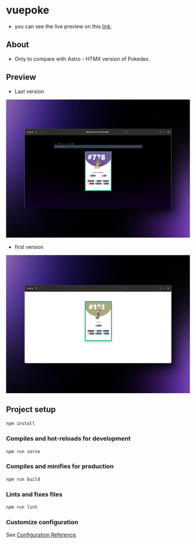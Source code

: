 # vuepoke

- you can see the live preview on this [link](https://dev1992.com/pokedex/).

## About

- Only to compare with Astro - HTMX version of Pokedex.

## Preview

- Last version

![PokeCard preview](/src/images/555shots_so.webp "Pokedex Preview")

- first version

![PokeCard preview](/src/images/173shots_so.webp "Pokedex Preview")

## Project setup

```sh
npm install
```

### Compiles and hot-reloads for development

```sh
npm run serve
```

### Compiles and minifies for production

```sh
npm run build
```

### Lints and fixes files

```sh
npm run lint
```

### Customize configuration

See [Configuration Reference](https://cli.vuejs.org/config/).
